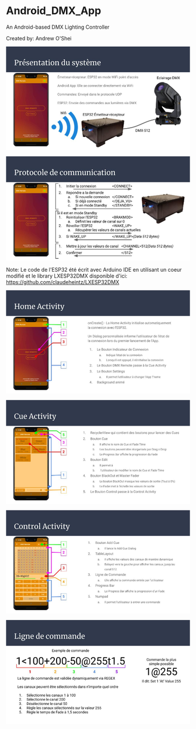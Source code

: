 # Android_DMX_App
An Android-based DMX Lighting Controller

Created by: Andrew O'Shei

![](Images/APO_ANDROID_image1.jpg)

![](Images/APO_ANDROID_image2.jpg)

Note: Le code de l'ESP32 été écrit avec Arduino IDE en utilisant un coeur modifié et le library LXESP32DMX disponible d'ici: https://github.com/claudeheintz/LXESP32DMX

![](Images/APO_ANDROID_image3.jpg)

![](Images/APO_ANDROID_image4.jpg)

![](Images/APO_ANDROID_image5.jpg)

![](Images/APO_ANDROID_image6.jpg)
